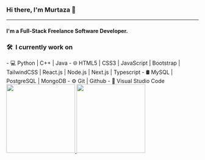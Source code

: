 ### Hi there, I'm Murtaza 👋
---

#### I'm a Full-Stack Freelance Software Developer.

<h3> 🛠 &nbsp;I currently work on</h3>
- 💻 Python | C++ | Java
- 🌐 HTML5 | CSS3 | JavaScript | Bootstrap | TailwindCSS | React.js | Node.js | Next.js | Typescript
- 🛢 MySQL | PostgreSQL | MongoDB
- ⚙️ Git | Github
- 🔧 Visual Studio Code
<br/>

<a href="https://github.com/MurtazaAhmad">
  <img height="180em" src="https://github-readme-stats.vercel.app/api?username=MurtazaAhmad&theme=buefy&show_icons=true" />
  <img height="180em" src="https://github-readme-stats.vercel.app/api/top-langs/?username=MurtazaAhmad&theme=buefy&layout=compact" />
</a>

<br/>
<!--
**MurtazaAhmad/MurtazaAhmad** is a ✨ _special_ ✨ repository because its `README.md` (this file) appears on your GitHub profile.

Here are some ideas to get you started:


- 🌱 I’m currently learning ...
- 👯 I’m looking to collaborate on ...
- 🤔 I’m looking for help with ...
- 💬 Ask me about ...
- 📫 How to reach me: ...
- 😄 Pronouns: ...
- ⚡ Fun fact: ...
-->
